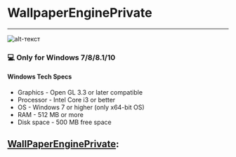 # WallpaperEnginePrivate
-------------
![alt-текст](https://www.thenekodark.com/wp-content/uploads/2019/10/Wallpaper-Engine-Full.png)
### 💻 Only for Windows 7/8/8.1/10
#### Windows Tech Specs
* Graphics - Open GL 3.3 or later compatible
* Processor - Intel Core i3 or better
* OS - Windows 7 or higher (only x64-bit OS)
* RAM - 512 MB or more
* Disk space - 500 MB free space


## [WallPaperEnginePrivate](https://1drv.ms/u/s!AkIjhtUmdMQ9cTPiVjQAa633fMM?e=wUpSL7):
